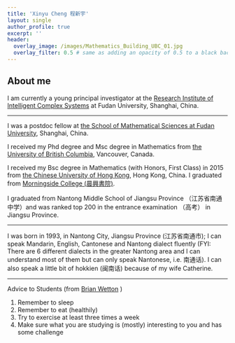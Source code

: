 ```yaml
---
title: 'Xinyu Cheng 程新宇'
layout: single
author_profile: true
excerpt: ''
header:
  overlay_image: /images/Mathematics_Building_UBC_01.jpg
  overlay_filter: 0.5 # same as adding an opacity of 0.5 to a black background
---
```


## About me

I am currently a young principal investigator at the [Research Institute of Intelligent Complex Systems](https://iics.fudan.edu.cn/) at Fudan University, Shanghai, China.

---

I was a postdoc fellow at [the School of Mathematical Sciences at Fudan University](https://math.fudan.edu.cn/), Shanghai, China.

I received my Phd degree and Msc degree in Mathematics from [the University of British Columbia](https://www.math.ubc.ca/), Vancouver, Canada.

I received my Bsc degree in Mathematics (with Honors, First Class) in 2015 from [the Chinese University of Hong Kong](https://www.math.cuhk.edu.hk/), Hong Kong, China. I graduated from [Morningside College (晨興書院)](https://www.morningside.cuhk.edu.hk/).

I graduated from Nantong Middle School of Jiangsu Province （江苏省南通中学）and was ranked top 200 in the entrance examination （高考） in Jiangsu Province.

---

I was born in 1993, in Nantong City, Jiangsu Province (江苏省南通市); I can speak Mandarin, English, Cantonese and Nantong dialect fluently (FYI: There are 6 different dialects in the greater Nantong area and I can understand most of them but can only speak Nantonese, i.e. 南通话). I can also speak a little bit of hokkien (闽南话) because of my wife Catherine.


---
Advice to Students (from [Brian Wetton](https://sites.google.com/view/brianwetton/) ) 
 1. Remember to sleep 
 2. Remember to eat (healthily)
 3. Try to exercise at least three times a week
 4. Make sure what you are studying is (mostly) interesting to you and has some challenge


